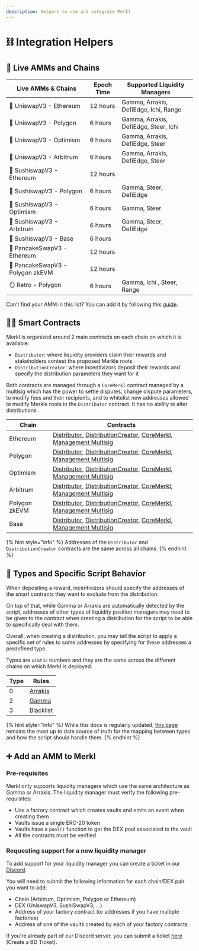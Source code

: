 ```yaml
---
description: Helpers to use and integrate Merkl
---
```


# ⛓ Integration Helpers

## 🔗 Live AMMs and Chains

| Live AMMs & Chains               | Epoch Time | Supported Liquidity Managers          |
| -------------------------------- | ---------- | ------------------------------------- |
| 🦄 UniswapV3 - Ethereum          | 12 hours   | Gamma, Arrakis, DefiEdge, Ichi, Range |
| 🦄 UniswapV3 - Polygon           | 6 hours    | Gamma, Arrakis, DefiEdge, Steer, Ichi |
| 🦄 UniswapV3 - Optimism          | 6 hours    | Gamma, Arrakis, DefiEdge, Steer       |
| 🦄 UniswapV3 - Arbitrum          | 6 hours    | Gamma, Arrakis, DefiEdge, Steer       |
| 🍣 SushiswapV3 - Ethereum        | 12 hours   |                                       |
| 🍣 SushiswapV3 - Polygon         | 6 hours    | Gamma, Steer, DefiEdge                |
| 🍣 SushiswapV3 - Optimism        | 6 hours    | Gamma, Steer                          |
| 🍣 SushiswapV3 - Arbitrum        | 6 hours    | Gamma, Steer, DefiEdge                |
| 🍣 SushiswapV3 - Base            | 6 hours    |                                       |
| 🥞 PancakeSwapV3 - Ethereum      | 12 hours   |                                       |
| 🥞 PancakeSwapV3 - Polygon zkEVM | 12 hours   |                                       |
| 🪞 Retro - Polygon               | 6 hours    | Gamma, Ichi , Steer, Range            |

Can't find your AMM in this list? You can add it by following this [guide](#pre-requisites).

## 🧑‍💻 Smart Contracts

Merkl is organized around 2 main contracts on each chain on which it is available:

- `Distributor`: where liquidity providers claim their rewards and stakeholders contest the proposed Merkle roots
- `DistributionCreator`: where incentivizors deposit their rewards and specify the distribution parameters they want for it

Both contracts are managed through a `CoreMerkl` contract managed by a multisig which has the power to settle disputes, change dispute parameters, to modify fees and their recipients, and to whitelist new addresses allowed to modify Merkle roots in the `Distributor` contract. It has no ability to alter distributions.

| Chain         | Contracts                                                                                                                                                                                                                                                                                                                                                                                                                |
| ------------- | ------------------------------------------------------------------------------------------------------------------------------------------------------------------------------------------------------------------------------------------------------------------------------------------------------------------------------------------------------------------------------------------------------------------------ |
| Ethereum      | [Distributor](https://etherscan.io/address/0x3Ef3D8bA38EBe18DB133cEc108f4D14CE00Dd9Ae), [DistributionCreator](https://etherscan.io/address/0x8BB4C975Ff3c250e0ceEA271728547f3802B36Fd), [CoreMerkl](https://etherscan.io/address/0x0E632a15EbCBa463151B5367B4fCF91313e389a6), [Management Multisig](https://etherscan.io/address/0x529619a10129396a2F642cae32099C1eA7FA2834)                                             |
| Polygon       | [Distributor](https://polygonscan.com/address/0x3Ef3D8bA38EBe18DB133cEc108f4D14CE00Dd9Ae), [DistributionCreator](https://polygonscan.com/address/0x8BB4C975Ff3c250e0ceEA271728547f3802B36Fd), [CoreMerkl](https://polygonscan.com/address/0x9418d0aa02fce40804abf77bb81a1ccbeb91eafc), [Management Multisig](https://polygonscan.com/address/0xc0c07644631543c3af2fA7230D387C5fA418a131)                                 |
| Optimism      | [Distributor](https://optimistic.etherscan.io/address/0x3Ef3D8bA38EBe18DB133cEc108f4D14CE00Dd9Ae), [DistributionCreator](https://optimistic.etherscan.io/address/0x8BB4C975Ff3c250e0ceEA271728547f3802B36Fd), [CoreMerkl](https://optimistic.etherscan.io/address/0xc2c7a0d9a9e0467090281c3a4f28D40504d08FB4), [Management Multisig](https://optimistic.etherscan.io/address/0x17a7F6a839fea3b716b43f9414ffc93131878BD2) |
| Arbitrum      | [Distributor](https://arbiscan.io/address/0x3Ef3D8bA38EBe18DB133cEc108f4D14CE00Dd9Ae), [DistributionCreator](https://arbiscan.io/address/0x8BB4C975Ff3c250e0ceEA271728547f3802B36Fd), [CoreMerkl](https://arbiscan.io/address/0xA86CC1ae2D94C6ED2aB3bF68fB128c2825673267), [Management Multisig](https://arbiscan.io/address/0x3350bef226F7BdCA874C5561320aB7EF9DC89E70)                                                 |
| Polygon zkEVM | [Distributor](https://zkevm.polygonscan.com/address/0x3Ef3D8bA38EBe18DB133cEc108f4D14CE00Dd9Ae), [DistributionCreator](https://zkevm.polygonscan.com/address/0x8BB4C975Ff3c250e0ceEA271728547f3802B36Fd), [CoreMerkl](https://zkevm.polygonscan.com/address/0xC16B81Af351BA9e64C1a069E3Ab18c244A1E3049), [Management Multisig](https://zkevm.polygonscan.com/address/0x9439B96E39dA5AD7EAA75d7a136383D1D9737055)         |
| Base          | [Distributor](https://basescan.org/address/0x3Ef3D8bA38EBe18DB133cEc108f4D14CE00Dd9Ae), [DistributionCreator](https://basescan.org/address/0x8BB4C975Ff3c250e0ceEA271728547f3802B36Fd), [CoreMerkl](https://basescan.org/address/0xC16B81Af351BA9e64C1a069E3Ab18c244A1E3049), [Management Multisig](https://basescan.org/address/0x19c41F6607b2C0e80E84BaadaF886b17565F278e)                                             |

{% hint style="info" %}
Addresses of the `Distributor` and `DistributionCreator` contracts are the same across all chains.
{% endhint %}

## 🐋 Types and Specific Script Behavior

When depositing a reward, incentivizors should specify the addresses of the smart contracts they want to exclude from the distribution.

On top of that, while Gamma or Arrakis are automatically detected by the script, addresses of other types of liquidity position managers may need to be given to the contract when creating a distribution for the script to be able to specifically deal with them.

Overall, when creating a distribution, you may tell the script to apply a specific set of rules to some addresses by specifying for these addresses a predefined type.

Types are `uint32` numbers and they are the same across the different chains on which Merkl is deployed.

| Type | Rules                                  |
| ---- | -------------------------------------- |
| 0    | [Arrakis](https://www.arrakis.finance) |
| 2    | [Gamma](https://app.gamma.xyz)         |
| 3    | Blacklist                              |

{% hint style="info" %}
While this docs is regularly updated, [this page](https://github.com/AngleProtocol/merkl-calculator/blob/staging/src/types/index.ts) remains the most up to date source of truth for the mapping between types and how the script should handle them.
{% endhint %}

## ➕ Add an AMM to Merkl

### Pre-requisites

Merkl only supports liquidity managers which use the same architecture as Gamma or Arrakis. The liquidity manager must verify the following pre-requisites:

- Use a factory contract which creates vaults and emits an event when creating them
- Vaults issue a single ERC-20 token
- Vaults have a `pool()` function to get the DEX pool associated to the vault
- All the contracts must be verified

### Requesting support for a new liquidity manager

To add support for your liquidity manager you can create a ticket in our [Discord](https://discord.com/invite/5Af6xum9bc).

You will need to submit the following information for each chain/DEX pair you want to add:

- Chain (Arbitrum, Optimism, Polygon or Ethereum)
- DEX (UniswapV3, SushiSwapV3, ...)
- Address of your factory contract (or addresses if you have multiple factories)
- Address of one of the vaults created by each of your factory contracts

If you're already part of our Discord server, you can submit a ticket [here](https://discord.com/channels/835066439891157012/1077879915493466153) (Create a BD Ticket).
